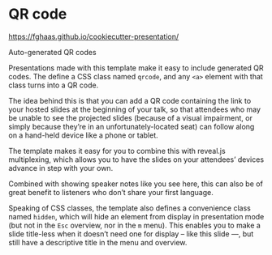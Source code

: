 # QR code <!-- .element class="hidden" -->

<https://fghaas.github.io/cookiecutter-presentation/> <!-- .element: class="qrcode" -->

Auto-generated QR codes

<!-- Note -->
Presentations made with this template make it easy to include
generated QR codes. The define a CSS class named `qrcode`, and any
`<a>` element with that class turns into a QR code.

The idea behind this is that you can add a QR code containing the link
to your hosted slides at the beginning of your talk, so that attendees
who may be unable to see the projected slides (because of a visual
impairment, or simply because they’re in an unfortunately-located
seat) can follow along on a hand-held device like a phone or tablet.

The template makes it easy for you to combine this with reveal.js
multiplexing, which allows you to have the slides on your attendees’
devices advance in step with your own.

Combined with showing speaker notes like you see here, this can also
be of great benefit to listeners who don’t share your first language.

Speaking of CSS classes, the template also defines a convenience class
named `hidden`, which will hide an element from display in
presentation mode (but not in the `Esc` overview, nor in the `m`
menu). This enables you to make a slide title-less when it doesn’t
need one for display – like this slide —, but still have a descriptive
title in the menu and overview. 
